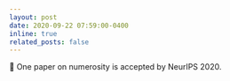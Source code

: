 ```yaml
---
layout: post
date: 2020-09-22 07:59:00-0400
inline: true
related_posts: false
---
```


🎉  One paper on numerosity is accepted by NeurIPS 2020. 
